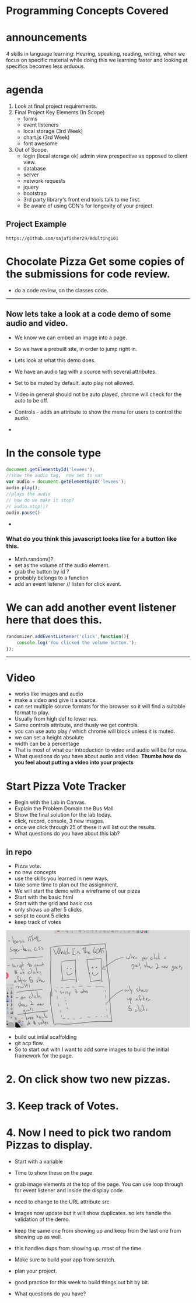 # Programming Concepts Covered

# announcements
 4 skills in language learning: Hearing, speaking, reading, writing, when we focus on specific material while doing this we learning faster and looking at specifics becomes less arduous. 

# agenda
1. Look at final project requirements. 
2. Final Project Key Elements (In Scope)
    - forms
    - event listeners
    - local storage (3rd Week)
    - chart.js (3rd Week)
    - font awesome
3. Out of Scope. 
    - login (local storage ok) admin view prespective as opposed to client view. 
    - database
    - server 
    - network requests
    - jquery
    - bootstrap
    - 3rd party library's front end tools talk to me first. 
    - Be aware of using CDN's for longevity of your project. 
## Project Example 
    https://github.com/sajafisher29/Adulting101


# Chocolate Pizza Get some copies of the submissions for code review. 
- do a code review, on the classes code.

---
## Now lets take a look at a code demo of some audio and video. 
- We know we can embed an image into a page. 
- So we have a prebuilt site, in order to jump right in. 
- Lets look at what this demo does. 
- We have an audio tag with a source with several attributes. 
- Set to be muted by default. auto play not allowed. 
- Video in general should not be auto played, chrome will check for the auto to be off. 
- Controls - adds an attribute to show the menu for users to control the audio. 

-
# In the console type 

```js 
document.getElementbyId('levees');
//show the audio tag,  now set to var
var audio = document.getElementById('levees');
audio.play();
//plays the audio
// how do we make it stop?
// audio.stop()?
audio.pause()

```
-
### What do you think this javascript looks like for a button like this. 
- Math.random()?
- set as the volume of the audio element.
- grab the button by id ? 
- probably belongs to a function 
- add an event listener // listen for click event. 


# We can add another event listener here that does this. 
```js
randomizer.addEventListener('click',function(){
    console.log('You clicked the volume button.');
});
```

---

# Video 
- works like images and audio 
- make a video and give it a source. 
- can set multiple source formats for the browser so it will find a suitable format to play. 
- Usually from high def to lower res. 
- Same controls attribute, and thusly we get controls. 
- you can use auto play / which chrome will block unless it is muted. 
- we can set a height absolute
- width can be a percentage
- That is most of what our introduction to video and audio will be for now. 
- What questions do you have about audio and video. 
 **Thumbs how do you feel about putting a video into your projects**

 # Start Pizza Vote Tracker
 - Begin with the Lab in Canvas. 
 - Explain the Problem Domain the Bus Mall
 - Show the final solution for the lab today. 
 - click, record, console, 3 new images.
 - once we click through 25 of these it will list out the results. 
 - What questions do you have about this lab? 

 ## in repo
 - Pizza vote. 
 -  no new concepts
 - use the skills you learned in new ways, 
 - take some time to plan out the assignment. 
 - We will start the demo with a wireframe of our pizza 
 - Start with the basic html
 - Start with the grid and basic css 
 - only shows up after 5 clicks
 - script to count 5 clicks 
 - keep track of votes

 ![wireFrame](goatWireFrame.png)

- build out intial scaffolding
- git acp flow. 
- So to start out with I want to add some images to build the initial framework for the page. 
 
# 2. On click show two new pizzas. 

# 3. Keep track of Votes.

# 4. Now I need to pick two random Pizzas to display. 
- Start with a variable
- Time to show these on the page. 
- grab image elements at the top of the page. You can use loop through for event listener and inside the display code.

- need to change to the URL attribute src
- Images now update but it will show duplicates. so lets handle the validation of the demo. 
- keep the same one from showing up and keep from the last one from showing up as well. 
- this handles dups from showing up. most of the time.

- Make sure to build your app from scratch.  
- plan your project. 
- good practice for this week to build things out bit by bit. 
- What questions do you have? 
